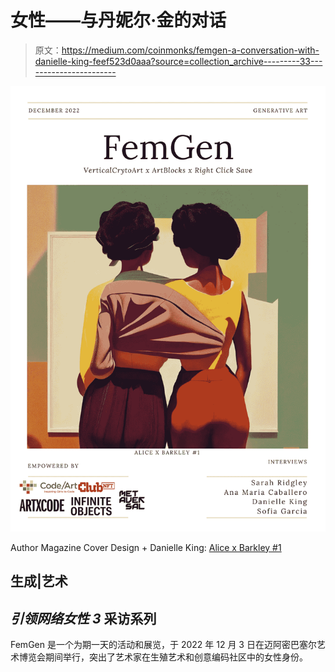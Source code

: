 # 女性——与丹妮尔·金的对话

> 原文：<https://medium.com/coinmonks/femgen-a-conversation-with-danielle-king-feef523d0aaa?source=collection_archive---------33----------------------->

![](img/2c40763caffd4e9fa7a63b324a207d43.png)

Author Magazine Cover Design + Danielle King: [Alice x Barkley #1](https://objkt.com/asset/KT1KUMkWL72eMW5bhE9RqE951w2zBUEddkTR/107)

## 生成|艺术

## *引领网络女性 3* 采访系列

FemGen 是一个为期一天的活动和展览，于 2022 年 12 月 3 日在迈阿密巴塞尔艺术博览会期间举行，突出了艺术家在生殖艺术和创意编码社区中的女性身份。
